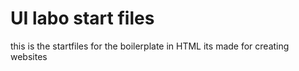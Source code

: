 # UI labo start files

this is the startfiles for the boilerplate in HTML
its made for creating websites
